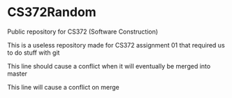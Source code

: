 # CS372Random
Public repository for CS372 (Software Construction)


This is a useless repository made for CS372 assignment 01 that required us to do stuff with git 

This line should cause a conflict when it will eventually be merged into master

This line will cause a conflict on merge

